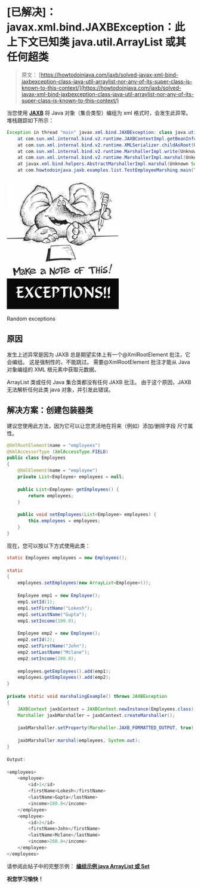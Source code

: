 # [已解决]：javax.xml.bind.JAXBException：此上下文已知类 java.util.ArrayList 或其任何超类

> 原文： [https://howtodoinjava.com/jaxb/solved-javax-xml-bind-jaxbexception-class-java-util-arraylist-nor-any-of-its-super-class-is-known-to-this-context/](https://howtodoinjava.com/jaxb/solved-javax-xml-bind-jaxbexception-class-java-util-arraylist-nor-any-of-its-super-class-is-known-to-this-context/)

当您使用 **[JAXB](//howtodoinjava.com/category/frameworks/jaxb/ "JAXB tutorials")** 将 Java 对象（集合类型）编组为 xml 格式时，会发生此异常。 堆栈跟踪如下所示：

```java
Exception in thread "main" javax.xml.bind.JAXBException: class java.util.ArrayList nor any of its super class is known to this context.
	at com.sun.xml.internal.bind.v2.runtime.JAXBContextImpl.getBeanInfo(Unknown Source)
	at com.sun.xml.internal.bind.v2.runtime.XMLSerializer.childAsRoot(Unknown Source)
	at com.sun.xml.internal.bind.v2.runtime.MarshallerImpl.write(Unknown Source)
	at com.sun.xml.internal.bind.v2.runtime.MarshallerImpl.marshal(Unknown Source)
	at javax.xml.bind.helpers.AbstractMarshallerImpl.marshal(Unknown Source)
	at com.howtodoinjava.jaxb.examples.list.TestEmployeeMarshing.main(TestEmployeeMarshing.java:58)

```

![Random exceptions](img/bfcee52d8f51b09dd5024f261008e635.png)

Random exceptions



## 原因

发生上述异常是因为 JAXB 总是期望实体上有一个@XmlRootElement 批注，它会编组。 这是强制性的，不能跳过。 需要@XmlRootElement 批注才能从 Java 对象编组的 XML 根元素中获取元数据。

ArrayList 类或任何 Java 集合类都没有任何 JAXB 批注。 由于这个原因，JAXB 无法解析任何此类 java 对象，并引发此错误。

## 解决方案：创建包装器类

建议您使用此方法，因为它可以让您灵活地在将来（例如）添加/删除字段 尺寸属性。

```java
@XmlRootElement(name = "employees")
@XmlAccessorType (XmlAccessType.FIELD)
public class Employees 
{
	@XmlElement(name = "employee")
	private List<Employee> employees = null;

	public List<Employee> getEmployees() {
		return employees;
	}

	public void setEmployees(List<Employee> employees) {
		this.employees = employees;
	}
}

```

现在，您可以按以下方式使用此类：

```java
static Employees employees = new Employees();

static 
{
	employees.setEmployees(new ArrayList<Employee>());

	Employee emp1 = new Employee();
	emp1.setId(1);
	emp1.setFirstName("Lokesh");
	emp1.setLastName("Gupta");
	emp1.setIncome(100.0);

	Employee emp2 = new Employee();
	emp2.setId(2);
	emp2.setFirstName("John");
	emp2.setLastName("Mclane");
	emp2.setIncome(200.0);

	employees.getEmployees().add(emp1);
	employees.getEmployees().add(emp2);
}

private static void marshalingExample() throws JAXBException
{
	JAXBContext jaxbContext = JAXBContext.newInstance(Employees.class);
	Marshaller jaxbMarshaller = jaxbContext.createMarshaller();

	jaxbMarshaller.setProperty(Marshaller.JAXB_FORMATTED_OUTPUT, true);

	jaxbMarshaller.marshal(employees, System.out);
}

Output:

<employees>
    <employee>
        <id>1</id>
        <firstName>Lokesh</firstName>
        <lastName>Gupta</lastName>
        <income>100.0</income>
    </employee>
    <employee>
        <id>2</id>
        <firstName>John</firstName>
        <lastName>Mclane</lastName>
        <income>200.0</income>
    </employee>
</employees>

```

请参阅此帖子中的完整示例： [**编组示例 java ArrayList 或 Set**](//howtodoinjava.com/jaxb/jaxb-exmaple-marshalling-and-unmarshalling-list-or-set-of-objects/ "JAXB exmaple: Marshalling and Unmarshalling list or set of objects")

**祝您学习愉快！**